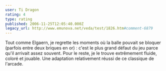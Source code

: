 ```yaml
---
user: Ti Dragon
rating: 4
type: rating
published: 2006-11-25T12:05:40.000Z
legacy_url: http://www.emunova.net/veda/test/1826.htm#comment-6879
---
```

Tout comme Elgaern, je regrette les moments où la balle pouvait se bloquer (parfois entre deux briques en or) : c'est le plus grand défaut du jeu parce qu'il arrivait assez souvent. Pour le reste, je le trouve extrêmement fluide, coloré et jouable. Une adaptation relativement réussi de ce classique de l'arcade.